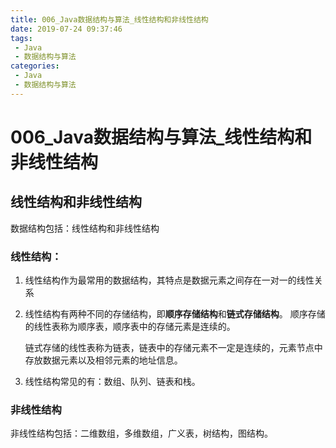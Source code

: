 ```yaml
---
title: 006_Java数据结构与算法_线性结构和非线性结构
date: 2019-07-24 09:37:46
tags: 
 - Java
 - 数据结构与算法
categories:
 - Java
 - 数据结构与算法
---
```


# 006_Java数据结构与算法_线性结构和非线性结构

## 线性结构和非线性结构

数据结构包括：线性结构和非线性结构

### 线性结构：

1. 线性结构作为最常用的数据结构，其特点是数据元素之间存在一对一的线性关系

2. 线性结构有两种不同的存储结构，即**顺序存储结构**和**链式存储结构**。
   顺序存储的线性表称为顺序表，顺序表中的存储元素是连续的。

   链式存储的线性表称为链表，链表中的存储元素不一定是连续的，元素节点中存放数据元素以及相邻元素的地址信息。

3. 线性结构常见的有：数组、队列、链表和栈。

### 非线性结构

非线性结构包括：二维数组，多维数组，广义表，树结构，图结构。


